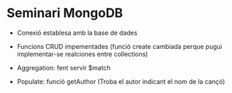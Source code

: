 # Seminari MongoDB #

- Conexió establesa amb la base de dades

- Funcions CRUD impementades (funció create cambiada perque pugui implementar-se realciones entre collections)

- Aggregation: fent servir $match

- Populate: funció getAuthor (Troba el autor indicant el nom de la cançó)